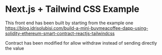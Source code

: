 # Next.js + Tailwind CSS Example

This front end has been built by starting from the example one https://blog.idrisolubisi.com/build-a-mini-buymeacoffee-dapp-using-solidity-ethereum-smart-contract-reactjs-tailwindcss

Contract has been modified for allow withdraw instead of sending directly the value
